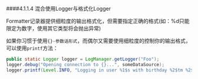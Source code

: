 ####4.1.1.4 混合使用Logger与格式化Logger

Formatter记录器提供细粒度的输出格式化，但需要指定正确的格式(如：%d只能限定为数字，使用其它类型将会抛出异常)

如果你习惯于使用`{}-参数话形式`，而偶尔又需要使用细粒度的控制你的输出格式，可以使用`printf`方法：
```java
public static Logger logger = LogManager.getLogger("Foo");
logger.debug("Opening connection to {}...", someDataSource);
logger.printf(Level.INFO, "Logging in user %1$s with birthday %2$tm %2$te,%2$tY", user.getName(), user.getBirthdayCalendar());
```